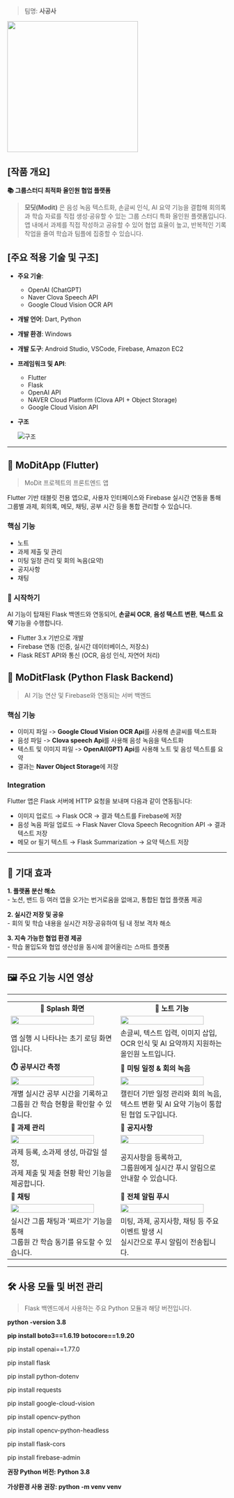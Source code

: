 > 팀명: **사공사**

<img src="https://github.com/user-attachments/assets/60a37c32-10dc-4c77-9921-d06dbd9d7623" width="300"/>


## [작품 개요]
**📚 그룹스터디 최적화 올인원 협업 플랫폼**

> **모딧(Modit)** 은 음성 녹음 텍스트화, 손글씨 인식, AI 요약 기능을 결합해 회의록과 학습 자료를 직접 생성·공유할 수 있는 그룹 스터디 특화 올인원 플랫폼입니다. 앱 내에서 과제를 직접 작성하고 공유할 수 있어 협업 효율이 높고, 반복적인 기록 작업을 줄여 학습과 팀플에 집중할 수 있습니다.


## [주요 적용 기술 및 구조]

- **주요 기술**:  
  - OpenAI (ChatGPT)  
  - Naver Clova Speech API  
  - Google Cloud Vision OCR API  

- **개발 언어**: Dart, Python  
- **개발 환경**: Windows  
- **개발 도구**: Android Studio, VSCode, Firebase, Amazon EC2  

- **프레임워크 및 API**:  
  - Flutter  
  - Flask  
  - OpenAI API  
  - NAVER Cloud Platform (Clova API + Object Storage)  
  - Google Cloud Vision API
 
- **구조**
  
  ![구조](https://github.com/user-attachments/assets/3929c0cb-469d-4392-84c5-197cd16cf5df)

---

## 📱 MoDitApp (Flutter)
> MoDit 프로젝트의 프론트엔드 앱

Flutter 기반 태블릿 전용 앱으로, 사용자 인터페이스와 Firebase 실시간 연동을 통해 그룹별 과제, 회의록, 메모, 채팅, 공부 시간 등을 통합 관리할 수 있습니다.

### 핵심 기능
- 노트
- 과제 제출 및 관리
- 미팅 일정 관리 및 회의 녹음(요약)
- 공지사항
- 채팅

### 🚀 시작하기
AI 기능이 탑재된 Flask 백엔드와 연동되어, **손글씨 OCR**, **음성 텍스트 변환**, **텍스트 요약** 기능을 수행합니다.

- Flutter 3.x 기반으로 개발  
- Firebase 연동 (인증, 실시간 데이터베이스, 저장소)  
- Flask REST API와 통신 (OCR, 음성 인식, 자연어 처리)


## 🧠 MoDitFlask (Python Flask Backend)
> AI 기능 연산 및 Firebase와 연동되는 서버 백엔드


### 핵심 기능
- 이미지 파일 -> **Google Cloud Vision OCR Api**를 사용해 손글씨를 텍스트화
- 음성 파일 -> **Clova speech Api**를 사용해 음성 녹음을 텍스트화
- 텍스트 및 이미지 파일 -> **OpenAI(GPT) Api**를 사용해 노트 및 음성 텍스트를 요약
- 결과는 **Naver Object Storage**에 저장
  
### Integration
Flutter 앱은 Flask 서버에 HTTP 요청을 보내며 다음과 같이 연동됩니다:

- 이미지 업로드 → Flask OCR → 결과 텍스트를 Firebase에 저장  
- 음성 녹음 파일 업로드 → Flask Naver Clova Speech Recognition API → 결과 텍스트 저장  
- 메모 or 필기 텍스트 → Flask Summarization → 요약 텍스트 저장

---
  ## 🎯 기대 효과
  **1. 플랫폼 분산 해소**  
        - 노션, 밴드 등 여러 앱을 오가는 번거로움을 없애고, 통합된 협업 플랫폼 제공  
  
  **2. 실시간 저장 및 공유**  
        - 회의 및 학습 내용을 실시간 저장·공유하여 팀 내 정보 격차 해소  
  
  **3. 지속 가능한 협업 환경 제공**  
        - 학습 몰입도와 협업 생산성을 동시에 끌어올리는 스마트 플랫폼  

---

## 🖼️ 주요 기능 시연 영상

---


<table style="width: 100%; table-layout: fixed;">
  <tr>
    <td style="width: 50%; vertical-align: top; text-align: center;">
      <strong>🔹 Splash 화면</strong>
    </td>
    <td style="width: 50%; vertical-align: top; text-align: center;">
      <strong>📝 노트 기능</strong>
    </td>
  </tr>
  <tr>
    <td><img src="https://github.com/user-attachments/assets/88875736-8297-438a-be6f-3779ade382d8" width="90%"/></td>
    <td><img src="https://github.com/user-attachments/assets/c4b8cf4a-e931-46b3-b635-e7ddba84b641" width="90%"/></td>
  </tr>
  <tr>
    <td>앱 실행 시 나타나는 초기 로딩 화면입니다.</td>
    <td>손글씨, 텍스트 입력, 이미지 삽입, OCR 인식 및 AI 요약까지 지원하는 올인원 노트입니다.</td>
  </tr>

  <tr>
    <td><strong>⏱️ 공부시간 측정</strong></td>
    <td><strong>📅 미팅 일정 & 회의 녹음</strong></td>
  </tr>
  <tr>
    <td><img src="https://github.com/user-attachments/assets/fd07a3b3-d401-43db-a664-4b35843ab0e6" width="90%"/></td>
    <td><img src="assets/미팅일정&녹음.gif" width="90%"/></td>
  </tr>
  <tr>
    <td>개별 실시간 공부 시간을 기록하고<br/>그룹원 간 학습 현황을 확인할 수 있습니다.</td>
    <td>캘린더 기반 일정 관리와 회의 녹음,<br/>텍스트 변환 및 AI 요약 기능이 통합된 협업 도구입니다.</td>
  </tr>

  <tr>
    <td><strong>📂 과제 관리</strong></td>
    <td><strong>📢 공지사항</strong></td>
  </tr>
  <tr>
    <td><img src="https://github.com/user-attachments/assets/6963ae99-5ef2-4200-b8a2-b4124ec7628b" width="90%"/></td>
    <td><img src="https://github.com/user-attachments/assets/30b203a4-5c3e-4fcf-a369-a7926fc136bc" width="90%"/></td>
  </tr>
  <tr>
    <td>과제 등록, 소과제 생성, 마감일 설정,<br/>과제 제출 및 제출 현황 확인 기능을 제공합니다.</td>
    <td>공지사항을 등록하고,<br/>그룹원에게 실시간 푸시 알림으로 안내할 수 있습니다.</td>
  </tr>

  <tr>
    <td><strong>💬 채팅</strong></td>
    <td><strong>🔔 전체 알림 푸시</strong></td>
  </tr>
  <tr>
    <td><img src="https://github.com/user-attachments/assets/ab77caa6-0589-4ef5-a17f-3c07a9187dfe" width="90%"/></td>
    <td><img src="https://github.com/user-attachments/assets/d6b1b1e3-e576-4314-b04f-8a171d5aa917" width="90%"/></td>
  </tr>
  <tr>
    <td>실시간 그룹 채팅과 '찌르기' 기능을 통해<br/>그룹원 간 학습 동기를 유도할 수 있습니다.</td>
    <td>미팅, 과제, 공지사항, 채팅 등 주요 이벤트 발생 시<br/>실시간으로 푸시 알림이 전송됩니다.</td>
  </tr>
</table>

---

## 🛠 사용 모듈 및 버전 관리
>Flask 백엔드에서 사용하는 주요 Python 모듈과 해당 버전입니다.

**python  -version 3.8**

**pip install boto3==1.6.19 botocore==1.9.20**

pip install openai==1.77.0

pip install flask

pip install python-dotenv

pip install requests

pip install google-cloud-vision

pip install opencv-python

pip install opencv-python-headless

pip install flask-cors

pip install firebase-admin

**권장 Python 버전: Python 3.8**

**가상환경 사용 권장: python -m venv venv**



